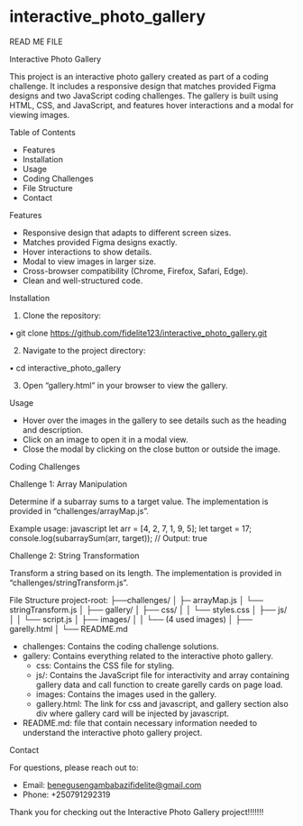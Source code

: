 # interactive_photo_gallery 

READ ME FILE

Interactive Photo Gallery

This project is an interactive photo gallery created as part of a coding challenge. It includes a responsive design that matches provided Figma designs and two JavaScript coding challenges. The gallery is built using HTML, CSS, and JavaScript, and features hover interactions and a modal for viewing images.

Table of Contents
- Features
- Installation
- Usage
- Coding Challenges
- File Structure
- Contact

Features

- Responsive design that adapts to different screen sizes.
- Matches provided Figma designs exactly.
- Hover interactions to show details.
- Modal to view images in larger size.
- Cross-browser compatibility (Chrome, Firefox, Safari, Edge).
- Clean and well-structured code.

 Installation

1. Clone the repository:
   
•	git clone https://github.com/fidelite123/interactive_photo_gallery.git
   

2. Navigate to the project directory:
  
•	cd interactive_photo_gallery
   

3. Open “gallery.html” in your browser to view the gallery.

Usage

- Hover over the images in the gallery to see details such as the heading and description.
- Click on an image to open it in a modal view.
- Close the modal by clicking on the close button or outside the image.

 Coding Challenges

Challenge 1: Array Manipulation

Determine if a subarray sums to a target value. The implementation is provided in “challenges/arrayMap.js”.

 Example usage:
javascript
let arr = [4, 2, 7, 1, 9, 5];
let target = 17;
console.log(subarraySum(arr, target)); // Output: true


 Challenge 2: String Transformation

Transform a string based on its length. The implementation is provided in “challenges/stringTransform.js”.

 File Structure
project-root:
├──challenges/
│   ├─ arrayMap.js
│   └── stringTransform.js
│
├── gallery/
│   ├── css/
│   │   └── styles.css
│   ├── js/
│   │   └── script.js
│   ├── images/
│   │   └── (4 used images)
│   ├── garelly.html
│
└── README.md


- challenges: Contains the coding challenge solutions.
- gallery: Contains everything related to the interactive photo gallery.
  - css: Contains the CSS file for styling.
  - js/: Contains the JavaScript file for interactivity and array containing gallery data and call function to create garelly cards on page load.
  - images: Contains the images used in the gallery.
  - gallery.html: The link for css and javascript, and gallery section also div where gallery card will be injected by javascript.
- README.md: file that contain necessary information needed to understand the interactive photo gallery project.

Contact

For questions, please reach out to:

- Email: benegusengambabazifidelite@gmail.com
- Phone: +250791292319

Thank you for checking out the Interactive Photo Gallery project!!!!!!!
